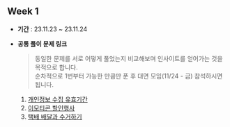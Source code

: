 ## Week 1

- **기간** : 23.11.23 ~ 23.11.24

- **공통 풀이 문제 링크**

  > 동일한 문제를 서로 어떻게 풀었는지 비교해보며 인사이트를 얻어가는 것을 목적으로 합니다. <br />
  > 순차적으로 1번부터 가능한 만큼만 푼 후 대면 모임(11/24 - 금) 참석하시면 됩니다.

  1. [개인정보 수집 유효기간](https://school.programmers.co.kr/learn/courses/30/lessons/150370)
  2. [이모티콘 할인행사](https://school.programmers.co.kr/learn/courses/30/lessons/150368)
  3. [택배 배달과 수거하기](https://school.programmers.co.kr/learn/courses/30/lessons/150369)
